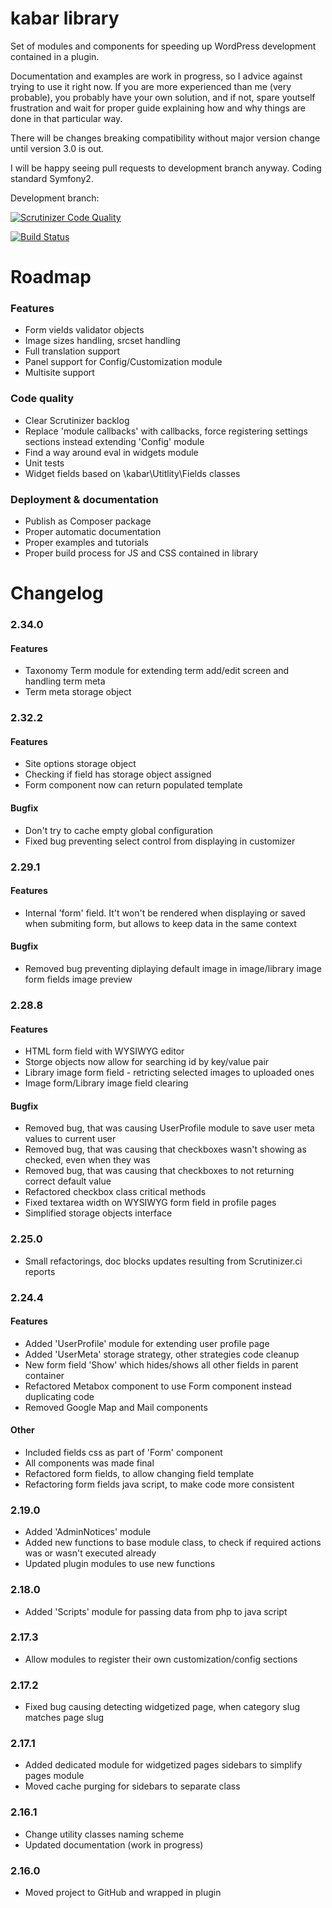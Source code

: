 # kabar library

Set of modules and components for speeding up WordPress development contained in a plugin.

Documentation and examples are work in progress, so I advice against trying to use it right now. If you are more experienced than me (very probable), you probably have your own solution, and if not, spare youtself frustration and wait for proper guide explaining how and why things are done in that particular way.

There will be changes breaking compatibility without major version change until version 3.0 is out.

I will be happy seeing pull requests to development branch anyway. Coding standard Symfony2.

Development branch:

[![Scrutinizer Code Quality](https://scrutinizer-ci.com/g/gniewomir/kabar/badges/quality-score.png?b=develop)](https://scrutinizer-ci.com/g/gniewomir/kabar/?branch=develop)

[![Build Status](https://scrutinizer-ci.com/g/gniewomir/kabar/badges/build.png?b=develop)](https://scrutinizer-ci.com/g/gniewomir/kabar/build-status/develop)

# Roadmap

### Features
* Form vields validator objects
* Image sizes handling, srcset handling
* Full translation support
* Panel support for Config/Customization module
* Multisite support

### Code quality
* Clear Scrutinizer backlog
* Replace 'module callbacks' with callbacks, force registering settings sections instead extending 'Config' module
* Find a way around eval in widgets module
* Unit tests
* Widget fields based on \kabar\Utitlity\Fields classes

### Deployment & documentation
* Publish as Composer package
* Proper automatic documentation
* Proper examples and tutorials
* Proper build process for JS and CSS contained in library

# Changelog

### 2.34.0
#### Features
* Taxonomy Term module for extending term add/edit screen and handling term meta
* Term meta storage object

### 2.32.2

#### Features
* Site options storage object
* Checking if field has storage object assigned
* Form component now can return populated template

#### Bugfix
* Don't try to cache empty global configuration
* Fixed bug preventing select control from displaying in customizer

### 2.29.1

#### Features
* Internal 'form' field. It't won't be rendered when displaying or saved when submiting form, but allows to keep data in the same context

#### Bugfix
* Removed bug preventing diplaying default image in image/library image form fields image preview

### 2.28.8

#### Features
* HTML form field with WYSIWYG editor
* Storge objects now allow for searching id by key/value pair
* Library image form field - retricting selected images to uploaded ones
* Image form/Library image field clearing

#### Bugfix
* Removed bug, that was causing UserProfile module to save user meta values to current user
* Removed bug, that was causing that checkboxes wasn't showing as checked, even when they was
* Removed bug, that was causing that checkboxes to not returning correct default value
* Refactored checkbox class critical methods
* Fixed textarea width on WYSIWYG form field in profile pages
* Simplified storage objects interface

### 2.25.0
* Small refactorings, doc blocks updates resulting from Scrutinizer.ci reports

### 2.24.4

#### Features
* Added 'UserProfile' module for extending user profile page
* Added 'UserMeta' storage strategy, other strategies code cleanup
* New form field 'Show' which hides/shows all other fields in parent container
* Refactored Metabox component to use Form component instead duplicating code
* Removed Google Map and Mail components

#### Other
* Included fields css as part of 'Form' component
* All components was made final
* Refactored form fields, to allow changing field template
* Refactoring form fields java script, to make code more consistent

### 2.19.0
* Added 'AdminNotices' module
* Added new functions to base module class, to check if required actions was or wasn't executed already
* Updated plugin modules to use new functions

### 2.18.0
* Added 'Scripts' module for passing data from php to java script

### 2.17.3
* Allow modules to register their own customization/config sections

### 2.17.2
* Fixed bug causing detecting widgetized page, when category slug matches page slug

### 2.17.1
* Added dedicated module for widgetized pages sidebars to simplify pages module
* Moved cache purging for sidebars to separate class

### 2.16.1
* Change utility classes naming scheme
* Updated documentation (work in progress)

### 2.16.0
* Moved project to GitHub and wrapped in plugin